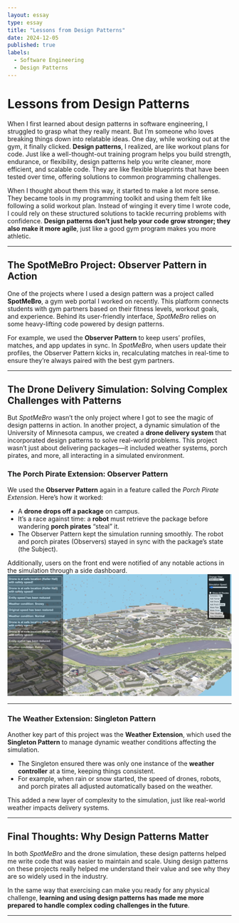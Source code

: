 ```yaml
---
layout: essay
type: essay
title: "Lessons from Design Patterns"
date: 2024-12-05
published: true
labels:
  - Software Engineering
  - Design Patterns
---
```


# Lessons from Design Patterns

When I first learned about design patterns in software engineering, I struggled to grasp what they really meant. But I’m someone who loves breaking things down into relatable ideas. One day, while working out at the gym, it finally clicked. **Design patterns**, I realized, are like workout plans for code. Just like a well-thought-out training program helps you build strength, endurance, or flexibility, design patterns help you write cleaner, more efficient, and scalable code. They are like flexible blueprints that have been tested over time, offering solutions to common programming challenges.

When I thought about them this way, it started to make a lot more sense. They became tools in my programming toolkit and using them felt like following a solid workout plan. Instead of winging it every time I wrote code, I could rely on these structured solutions to tackle recurring problems with confidence. **Design patterns don’t just help your code grow stronger; they also make it more agile**, just like a good gym program makes you more athletic.

---

## The SpotMeBro Project: Observer Pattern in Action

One of the projects where I used a design pattern was a project called **SpotMeBro**, a gym web portal I worked on recently. This platform connects students with gym partners based on their fitness levels, workout goals, and experience. Behind its user-friendly interface, *SpotMeBro* relies on some heavy-lifting code powered by design patterns.  

For example, we used the **Observer Pattern** to keep users’ profiles, matches, and app updates in sync. In *SpotMeBro*, when users update their profiles, the Observer Pattern kicks in, recalculating matches in real-time to ensure they’re always paired with the best gym partners.

---

## The Drone Delivery Simulation: Solving Complex Challenges with Patterns

But *SpotMeBro* wasn’t the only project where I got to see the magic of design patterns in action. In another project, a dynamic simulation of the University of Minnesota campus, we created a **drone delivery system** that incorporated design patterns to solve real-world problems. This project wasn’t just about delivering packages—it included weather systems, porch pirates, and more, all interacting in a simulated environment.

### The Porch Pirate Extension: Observer Pattern
We used the **Observer Pattern** again in a feature called the *Porch Pirate Extension*. Here’s how it worked:
- A **drone drops off a package** on campus.
- It’s a race against time: a **robot** must retrieve the package before wandering **porch pirates** “steal” it.
- The Observer Pattern kept the simulation running smoothly. The robot and porch pirates (Observers) stayed in sync with the package’s state (the Subject).  

Additionally, users on the front end were notified of any notable actions in the simulation through a side dashboard.  
![Picture of drone simulation](../img/drone.png)

---

### The Weather Extension: Singleton Pattern
Another key part of this project was the **Weather Extension**, which used the **Singleton Pattern** to manage dynamic weather conditions affecting the simulation.  

- The Singleton ensured there was only one instance of the **weather controller** at a time, keeping things consistent.
- For example, when rain or snow started, the speed of drones, robots, and porch pirates all adjusted automatically based on the weather.  

This added a new layer of complexity to the simulation, just like real-world weather impacts delivery systems.

---

## Final Thoughts: Why Design Patterns Matter

In both *SpotMeBro* and the drone simulation, these design patterns helped me write code that was easier to maintain and scale. Using design patterns on these projects really helped me understand their value and see why they are so widely used in the industry.  

In the same way that exercising can make you ready for any physical challenge, **learning and using design patterns has made me more prepared to handle complex coding challenges in the future**.

---
